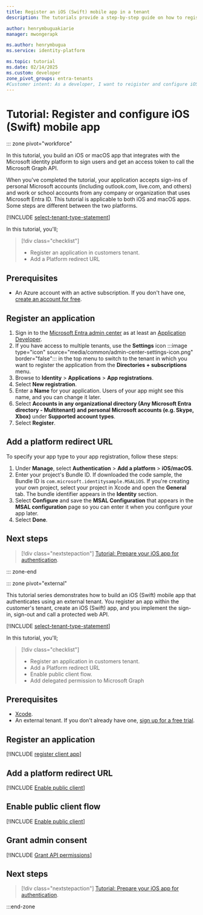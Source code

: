 ```yaml
---
title: Register an iOS (Swift) mobile app in a tenant
description: The tutorials provide a step-by-step guide on how to register and configure an iOS mobile app in External ID or workforce tenant.

author: henrymbuguakiarie
manager: mwongerapk

ms.author: henrymbugua
ms.service: identity-platform

ms.topic: tutorial
ms.date: 02/14/2025
ms.custom: developer
zone_pivot_groups: entra-tenants
#Customer intent: As a developer, I want to reigister and configure iOS application in an External ID or tenant.
---
```


# Tutorial: Register and configure iOS (Swift) mobile app

::: zone pivot="workforce"

In this tutorial, you build an iOS or macOS app that integrates with the Microsoft identity platform to sign users and get an access token to call the Microsoft Graph API.

When you've completed the tutorial, your application accepts sign-ins of personal Microsoft accounts (including outlook.com, live.com, and others) and work or school accounts from any company or organization that uses Microsoft Entra ID. This tutorial is applicable to both iOS and macOS apps. Some steps are different between the two platforms.

[!INCLUDE [select-tenant-type-statement](./includes/select-tenant-type-statement.md)]

In this tutorial, you'll;

> [!div class="checklist"]
>
> - Register an application in customers tenant.
> - Add a Platform redirect URL


## Prerequisites

- An Azure account with an active subscription. If you don't have one, [create an account for free](https://azure.microsoft.com/free/).

## Register an application

1. Sign in to the [Microsoft Entra admin center](https://entra.microsoft.com) as at least an [Application Developer](~/identity/role-based-access-control/permissions-reference.md#application-developer).
1. If you have access to multiple tenants, use the **Settings** icon :::image type="icon" source="media/common/admin-center-settings-icon.png" border="false"::: in the top menu to switch to the tenant in which you want to register the application from the **Directories + subscriptions** menu.
1. Browse to **Identity** > **Applications** > **App registrations**.
1. Select **New registration**.
1. Enter a **Name** for your application. Users of your app might see this name, and you can change it later.
1. Select **Accounts in any organizational directory (Any Microsoft Entra directory - Multitenant) and personal Microsoft accounts (e.g. Skype, Xbox)** under **Supported account types**.
1. Select **Register**.

## Add a platform redirect URL

To specify your app type to your app registration, follow these steps:

1. Under **Manage**, select **Authentication** > **Add a platform** > **iOS/macOS**.
1. Enter your project's Bundle ID. If downloaded the code sample, the Bundle ID is `com.microsoft.identitysample.MSALiOS`. If you're creating your own project, select your project in Xcode and open the **General** tab. The bundle identifier appears in the **Identity** section.
1. Select **Configure** and save the **MSAL Configuration** that appears in the **MSAL configuration** page so you can enter it when you configure your app later.
1. Select **Done**.

## Next steps

> [!div class="nextstepaction"] 
> [Tutorial: Prepare your iOS app for authentication](tutorial-mobile-app-ios-swift-prepare-app.md).

::: zone-end


::: zone pivot="external"

This tutorial series demonstrates how to build an iOS (Swift) mobile app that authenticates using an external tenant. You register an app within the customer's tenant, create an iOS (Swift) app, and you implement the sign-in, sign-out and call a protected web API.

[!INCLUDE [select-tenant-type-statement](./includes/select-tenant-type-statement.md)]

In this tutorial, you'll;

> [!div class="checklist"]
>
> - Register an application in customers tenant.
> - Add a Platform redirect URL
> - Enable public client flow.
> - Add delegated permission to Microsoft Graph



## Prerequisites  

- <a href="https://developer.apple.com/xcode/resources/" target="_blank">Xcode</a>.
- An external tenant. If you don't already have one, <a href="https://aka.ms/ciam-free-trial?wt.mc_id=ciamcustomertenantfreetrial_linkclick_content_cnl" target="_blank">sign up for a free trial</a>.

## Register an application

[!INCLUDE [register client app](../external-id/customers/includes/register-app/register-client-app-common.md)]

## Add a platform redirect URL

[!INCLUDE [Enable public client](../external-id/customers/includes/register-app/add-platform-redirect-url-ios.md)]

## Enable public client flow

[!INCLUDE [Enable public client](../external-id/customers/includes/register-app/enable-public-client-flow.md)]

## Grant admin consent

[!INCLUDE [Grant API permissions](../external-id/customers/includes/register-app/grant-api-permission-sign-in.md)]

## Next steps

> [!div class="nextstepaction"] 
> [Tutorial: Prepare your iOS app for authentication](tutorial-mobile-app-ios-swift-prepare-app.md).

:::end-zone
